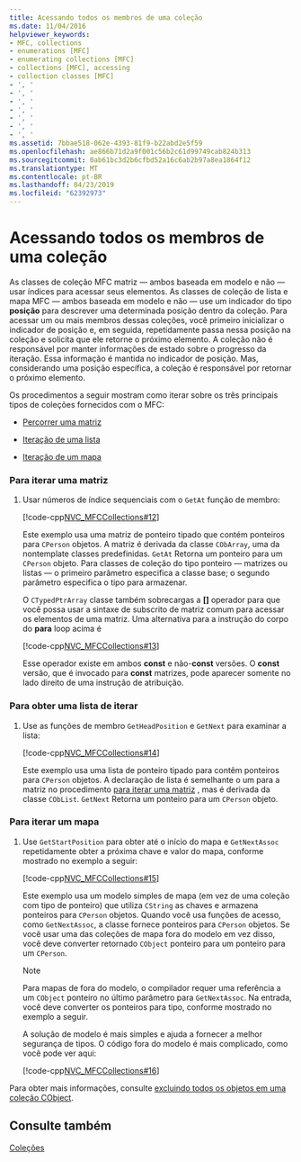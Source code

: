 ```yaml
---
title: Acessando todos os membros de uma coleção
ms.date: 11/04/2016
helpviewer_keywords:
- MFC, collections
- enumerations [MFC]
- enumerating collections [MFC]
- collections [MFC], accessing
- collection classes [MFC]
- ', '
- ', '
- ', '
- ', '
- ', '
- ', '
- ', '
ms.assetid: 7bbae518-062e-4393-81f9-b22abd2e5f59
ms.openlocfilehash: ae866b71d2a9f001c56b2c61d99749cab824b313
ms.sourcegitcommit: 0ab61bc3d2b6cfbd52a16c6ab2b97a8ea1864f12
ms.translationtype: MT
ms.contentlocale: pt-BR
ms.lasthandoff: 04/23/2019
ms.locfileid: "62392973"
---
```

# <a name="accessing-all-members-of-a-collection"></a>Acessando todos os membros de uma coleção

As classes de coleção MFC matriz — ambos baseada em modelo e não — usar índices para acessar seus elementos. As classes de coleção de lista e mapa MFC — ambos baseada em modelo e não — use um indicador do tipo **posição** para descrever uma determinada posição dentro da coleção. Para acessar um ou mais membros dessas coleções, você primeiro inicializar o indicador de posição e, em seguida, repetidamente passa nessa posição na coleção e solicita que ele retorne o próximo elemento. A coleção não é responsável por manter informações de estado sobre o progresso da iteração. Essa informação é mantida no indicador de posição. Mas, considerando uma posição específica, a coleção é responsável por retornar o próximo elemento.

Os procedimentos a seguir mostram como iterar sobre os três principais tipos de coleções fornecidos com o MFC:

- [Percorrer uma matriz](#_core_to_iterate_an_array)

- [Iteração de uma lista](#_core_to_iterate_a_list)

- [Iteração de um mapa](#_core_to_iterate_a_map)

### <a name="_core_to_iterate_an_array"></a> Para iterar uma matriz

1. Usar números de índice sequenciais com o `GetAt` função de membro:

   [!code-cpp[NVC_MFCCollections#12](../mfc/codesnippet/cpp/accessing-all-members-of-a-collection_1.cpp)]

   Este exemplo usa uma matriz de ponteiro tipado que contém ponteiros para `CPerson` objetos. A matriz é derivada da classe `CObArray`, uma da nontemplate classes predefinidas. `GetAt` Retorna um ponteiro para um `CPerson` objeto. Para classes de coleção do tipo ponteiro — matrizes ou listas — o primeiro parâmetro especifica a classe base; o segundo parâmetro especifica o tipo para armazenar.

   O `CTypedPtrArray` classe também sobrecargas a **[]** operador para que você possa usar a sintaxe de subscrito de matriz comum para acessar os elementos de uma matriz. Uma alternativa para a instrução do corpo do **para** loop acima é

   [!code-cpp[NVC_MFCCollections#13](../mfc/codesnippet/cpp/accessing-all-members-of-a-collection_2.cpp)]

   Esse operador existe em ambos **const** e não-**const** versões. O **const** versão, que é invocado para **const** matrizes, pode aparecer somente no lado direito de uma instrução de atribuição.

### <a name="_core_to_iterate_a_list"></a> Para obter uma lista de iterar

1. Use as funções de membro `GetHeadPosition` e `GetNext` para examinar a lista:

   [!code-cpp[NVC_MFCCollections#14](../mfc/codesnippet/cpp/accessing-all-members-of-a-collection_3.cpp)]

   Este exemplo usa uma lista de ponteiro tipado para contêm ponteiros para `CPerson` objetos. A declaração de lista é semelhante o um para a matriz no procedimento [para iterar uma matriz](#_core_to_iterate_an_array) , mas é derivada da classe `CObList`. `GetNext` Retorna um ponteiro para um `CPerson` objeto.

### <a name="_core_to_iterate_a_map"></a> Para iterar um mapa

1. Use `GetStartPosition` para obter até o início do mapa e `GetNextAssoc` repetidamente obter a próxima chave e valor do mapa, conforme mostrado no exemplo a seguir:

   [!code-cpp[NVC_MFCCollections#15](../mfc/codesnippet/cpp/accessing-all-members-of-a-collection_4.cpp)]

   Este exemplo usa um modelo simples de mapa (em vez de uma coleção com tipo de ponteiro) que utiliza `CString` as chaves e armazena ponteiros para `CPerson` objetos. Quando você usa funções de acesso, como `GetNextAssoc`, a classe fornece ponteiros para `CPerson` objetos. Se você usar uma das coleções de mapa fora do modelo em vez disso, você deve converter retornado `CObject` ponteiro para um ponteiro para um `CPerson`.

    > [!NOTE]
    >  Para mapas de fora do modelo, o compilador requer uma referência a um `CObject` ponteiro no último parâmetro para `GetNextAssoc`. Na entrada, você deve converter os ponteiros para tipo, conforme mostrado no exemplo a seguir.

   A solução de modelo é mais simples e ajuda a fornecer a melhor segurança de tipos. O código fora do modelo é mais complicado, como você pode ver aqui:

   [!code-cpp[NVC_MFCCollections#16](../mfc/codesnippet/cpp/accessing-all-members-of-a-collection_5.cpp)]

Para obter mais informações, consulte [excluindo todos os objetos em uma coleção CObject](../mfc/deleting-all-objects-in-a-cobject-collection.md).

## <a name="see-also"></a>Consulte também

[Coleções](../mfc/collections.md)
